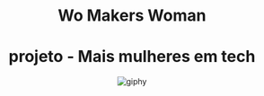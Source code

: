 <div align="center">
<h1>Wo Makers Woman</h1>
<div align="center">
<h1>projeto - Mais mulheres em tech</h1>

![giphy](https://user-images.githubusercontent.com/112970416/234391696-297055fe-dbdb-4935-a648-a6be7a544df5.gif)
